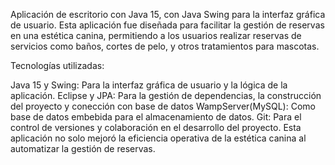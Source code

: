 Aplicación de escritorio con Java 15, con Java Swing para la interfaz gráfica de usuario. Esta aplicación fue diseñada para facilitar la gestión de reservas en una estética canina, permitiendo a los usuarios realizar reservas de servicios como baños, cortes de pelo, y otros tratamientos para mascotas.

Tecnologías utilizadas:

Java 15 y Swing: Para la interfaz gráfica de usuario y la lógica de la aplicación.
Eclipse y JPA: Para la gestión de dependencias, la construcción del proyecto y conección con base de datos
WampServer(MySQL): Como base de datos embebida para el almacenamiento de datos.
Git: Para el control de versiones y colaboración en el desarrollo del proyecto.
Esta aplicación no solo mejoró la eficiencia operativa de la estética canina al automatizar la gestión de reservas.
